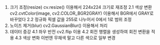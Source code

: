 1. 크기 조정(resize)
   cv.resize() 이용해서 224x224 크기로 재조정
2.1 색상 변환
   cv2.cvtColor(image, cv2.COLOR_BGR2GRAY) 이용해서 BGR에서 GRAY로 바꾸었다
2.2 정규화
   픽셀 값을 255로 나누어서 0에서 1로 범위 조정
3. 노이즈 제거(blur)
   cv2.GaussianBlur() 이용해서 처리
4. 데이터 증강
   4.1 좌우 반전
      cv2.flip 이용
   4.2 회전
     행렬을 생성하여 회전 변환을 적용
   4.3 색상 변화
     이번엔 무채색 말고 다른 색으로 일부 변경
